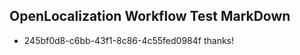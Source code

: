 ## OpenLocalization Workflow Test MarkDown
* 245bf0d8-c6bb-43f1-8c86-4c55fed0984f thanks!

<!--HONumber=Jan17_HO2-->


